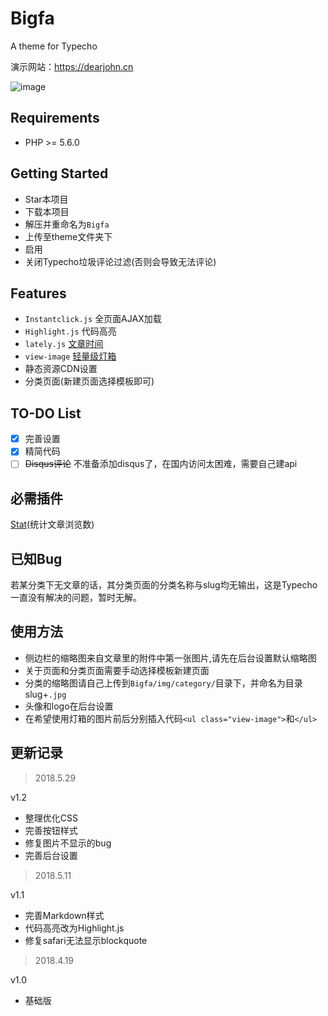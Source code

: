 # Bigfa
A theme for Typecho

演示网站：https://dearjohn.cn

![image](https://raw.githubusercontent.com/jozhn/Bigfa/master/screenshot.jpg)

## Requirements
- PHP >= 5.6.0

## Getting Started
- Star本项目
- 下载本项目
- 解压并重命名为`Bigfa`
- 上传至theme文件夹下
- 启用
- 关闭Typecho垃圾评论过滤(否则会导致无法评论)

## Features
- `Instantclick.js` 全页面AJAX加载
- `Highlight.js` 代码高亮
- `lately.js` [文章时间](https://github.com/Tokinx/lately)
- `view-image` [轻量级灯箱](https://github.com/Tokinx/ViewImage)
- 静态资源CDN设置
- 分类页面(新建页面选择模板即可)

## TO-DO List
- [x] 完善设置
- [x] 精简代码
- [ ] ~~Disqus评论~~ 不准备添加disqus了，在国内访问太困难，需要自己建api

## 必需插件
[Stat](https://github.com/jozhn/Stat-for-Typecho)(统计文章浏览数)

## 已知Bug
若某分类下无文章的话，其分类页面的分类名称与slug均无输出，这是Typecho一直没有解决的问题，暂时无解。

## 使用方法
- 侧边栏的缩略图来自文章里的附件中第一张图片,请先在后台设置默认缩略图
- 关于页面和分类页面需要手动选择模板新建页面
- 分类的缩略图请自己上传到`Bigfa/img/category/`目录下，并命名为目录slug+`.jpg`
- 头像和logo在后台设置
- 在希望使用灯箱的图片前后分别插入代码`<ul class="view-image">`和`</ul>`

## 更新记录

> 2018.5.29

v1.2

- 整理优化CSS
- 完善按钮样式
- 修复图片不显示的bug
- 完善后台设置


> 2018.5.11

v1.1 

- 完善Markdown样式
- 代码高亮改为Highlight.js
- 修复safari无法显示blockquote

> 2018.4.19 

v1.0

- 基础版
